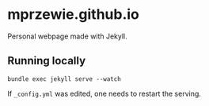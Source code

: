 # mprzewie.github.io

Personal webpage made with Jekyll.

## Running locally 

```
bundle exec jekyll serve --watch
```

If `_config.yml` was edited, one needs to restart the serving.

